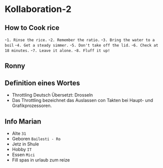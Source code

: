 # Kollaboration-2

## How to Cook rice
-`1. Rinse the rice.`
-`2. Remember the ratio.`
-`3. Bring the water to a boil`
-`4. Get a steady simmer.`
-`5. Don't take off the lid.`
-`6. Check at 18 minutes.`
-`7. Leave it alone.`
-`8. Fluff it up!`

## Ronny
## Definition eines Wortes
- Throttling Deutsch Übersetzt: Drosseln
- Das Throttling bezeichnet das Auslassen con Takten bei Haupt- und Grafikprozessoren.

## Info Marian
- Alte `31`
- Geboren `Bailesti - Ro`
- Jetz in Shule 
- Hobby `IT`
- Essen `Mici`
- Fill spas in urlaub zum reize

